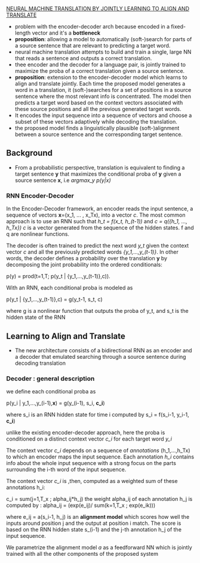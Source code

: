 [NEURAL MACHINE TRANSLATION
BY JOINTLY LEARNING TO ALIGN AND TRANSLATE](https://arxiv.org/pdf/1409.0473.pdf)

- problem with the encoder-decoder arch because encoded in a fixed-length vector and it's a **bottleneck**
- **proposition**: allowing a model to automatically (soft-)search for parts of a source sentence that are relevant to predicting a target word.
- neural machine translation attempts to build and train a single, large NN that reads a sentence and outputs a correct translation.
- thee encoder and the decoder for a language pair, is jointly trained to maximize the proba of a correct translation given a source sentence.
- **proposition**: extension to the encoder-decoder model which learns to align and translate jointly. Each time the proposed model generates a word in a translation, it (soft-)searches for a set of positions in a source sentence where the most relevant info is concentrated. The model then predicts a target word based on the context vectors associated with these source positions and all the previous generated target words.
- It encodes the input sequence into a sequence of vectors and choose a subset of these vectors adaptively while decoding the translation.
- the proposed model finds a linguistically plausible (soft-)alignment between a source sentence and the corresponding target sentence.
  

## Background

- From a probabilistic perspective, translation is equivalent to finding a target sentence **y** that maximizes the conditional proba of **y** given a source sentence **x**, i.e *argmax_y p(y|x)* 
  
### RNN Encoder-Decoder

In the Encoder-Decoder framework, an encoder reads the input sentence, a sequence of vectors **x**=(x_1, ... , x_Tx), into a vector *c*. The most common approach is to use an RNN such that   *h_t = f(x_t, h_(t-1))* and *c = q({h_1, ..., h_Tx})*
*c* is a vector generated from the sequence of the hidden states. f and q are nonlinear functions.

The decoder is often trained to predict the next word *y_t* given the context vector *c* and all the previously predicted words *{y_1,...,y_(t-1)}*. In other words, the decoder defines a probability over the translation **y** by decomposing the joint probability into the ordered conditionals:

p(y) = prod(t=1,T; p(y_t | {y_1,...,y_(t-1)},c)). 

With an RNN, each conditional proba is modeled as

p(y_t | {y_1,...,y_(t-1)},c) = g(y_t-1, s_t, c)

where g is a nonlinear function that outputs the proba of y_t, and s_t is the hidden state of the RNN

## Learning to Align and Translate

- The new architecture consists of a bidirectional RNN as an encoder and a decoder that emulated searching through a source sentence during decoding translation

### Decoder : general description

we define each conditional proba as 

p(y_i | y_1,...,y_(i-1),**x**) = g(y_(i-1), s_i, **c_i**)

where s_i is an RNN hidden state for time i computed by s_i = f(s_i-1, y_i-1, **c_i**)

unlike the existing encoder-decoder approach, here the proba is conditioned on a distinct context vector *c_i* for each target word *y_i*

The context vector *c_i* depends on a sequence of *annotations* (h_1,...,h_Tx) to which an encoder maps the input sequence. Each annotation *h_i* contains info about the whole input sequence with a strong focus on the parts surrounding the i-th word of the input sequence.

The context vector *c_i* is ,then, computed as a weighted sum of these annotations h_i:

c_i = sum(j=1,T_x ; alpha_ij*h_j) the weight alpha_ij of each annotation h_j is computed by :
alpha_ij = (exp(e_ij)/ sum(k=1,T_x ; exp(e_ik)))

where e_ij = a(s_i-1, h_j) is an **alignment model** which scores how well the inputs around position j and the output at position i match. The score is based on the RNN hidden state s_(i-1) and the j-th annotation h_j of the input sequence.

We parametrize the alignment model *a* as a feedforward NN which is jointly trained with all the other components of the proposed system
